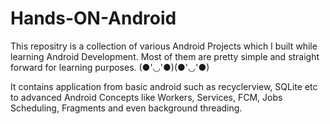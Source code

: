 # Hands-ON-Android

This repositry is a collection of various Android Projects which I built while learning Android Development. Most of them are pretty simple and straight forward for learning purposes.
(●'◡'●)(●'◡'●)

It contains application from basic android such as recyclerview, SQLite etc to advanced Android Concepts like Workers, Services, FCM, Jobs Scheduling, Fragments and even background threading.

